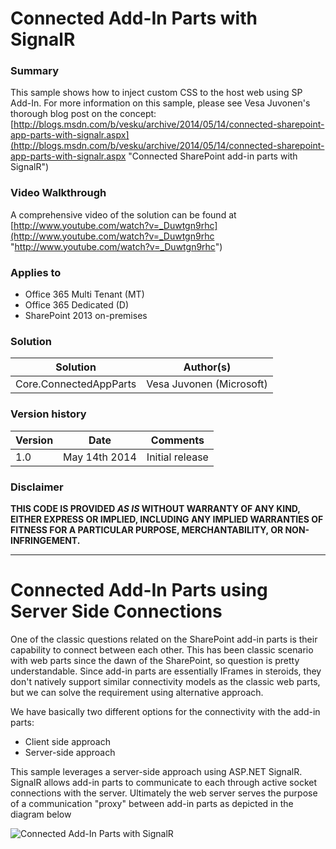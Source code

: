 # Connected Add-In Parts with SignalR #

### Summary ###
This sample shows how to inject custom CSS to the host web using SP Add-In. For more information on this sample, please see Vesa Juvonen's thorough blog post on the concept: [http://blogs.msdn.com/b/vesku/archive/2014/05/14/connected-sharepoint-app-parts-with-signalr.aspx](http://blogs.msdn.com/b/vesku/archive/2014/05/14/connected-sharepoint-app-parts-with-signalr.aspx "Connected SharePoint add-in parts with SignalR")

### Video Walkthrough ##
A comprehensive video of the solution can be found at [http://www.youtube.com/watch?v=_Duwtgn9rhc](http://www.youtube.com/watch?v=_Duwtgn9rhc "http://www.youtube.com/watch?v=_Duwtgn9rhc")

### Applies to ###
-  Office 365 Multi Tenant (MT)
-  Office 365 Dedicated (D)
-  SharePoint 2013 on-premises

### Solution ###
Solution | Author(s)
---------|----------
Core.ConnectedAppParts | Vesa Juvonen (Microsoft)

### Version history ###
Version  | Date | Comments
---------| -----| --------
1.0  | May 14th 2014 | Initial release

### Disclaimer ###
**THIS CODE IS PROVIDED *AS IS* WITHOUT WARRANTY OF ANY KIND, EITHER EXPRESS OR IMPLIED, INCLUDING ANY IMPLIED WARRANTIES OF FITNESS FOR A PARTICULAR PURPOSE, MERCHANTABILITY, OR NON-INFRINGEMENT.**


----------

# Connected Add-In Parts using Server Side Connections #
One of the classic questions related on the SharePoint add-in parts is their capability to connect between each other. This has been classic scenario with web parts since the dawn of the SharePoint, so question is pretty understandable. Since add-in parts are essentially IFrames in steroids, they don't  natively support similar connectivity models as the classic web parts, but we can solve the requirement using alternative approach.

We have basically two different options for the connectivity with the add-in parts:
- Client side approach
- Server-side approach

This sample leverages a server-side approach using ASP.NET SignalR. SignalR allows add-in parts to communicate to each through active socket connections with the server. Ultimately the web server serves the purpose of a communication "proxy" between add-in parts as depicted in the diagram below

![Connected Add-In Parts with SignalR](http://i.imgur.com/ueQjqPS.png) 